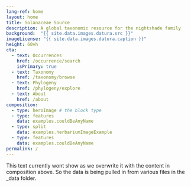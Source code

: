 ```yaml
---
lang-ref: home
layout: home
title: Solanaceae Source
description: A global taxonomic resource for the nightshade family
background:  "{{ site.data.images.datura.src }}"
imageLicense: "{{ site.data.images.datura.caption }}"
height: 60vh
cta:
  - text: Occurrences
    href: /occurrence/search
    isPrimary: true
  - text: Taxonomy
    href: /taxonomy/browse
  - text: Phylogeny
    href: /phylogeny/explore
  - text: About
    href: /about
composition:
  - type: heroImage # the block type
  - type: features
    data: examples.couldBeAnyName
  - type: split
    data: examples.herbariumImageExample
  - type: features
    data: examples.couldBeAnyName
permalink: /
---
```


This text currently wont show as we overwrite it with the content in composition above. So the data is being pulled in from various files in the _data folder.
